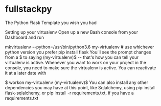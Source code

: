 # fullstackpy

The Python Flask Template you wish you had

Setting up your virtualenv
Open up a new Bash console from your Dashboard and run

mkvirtualenv --python=/usr/bin/python3.6 my-virtualenv # use whichever python version you prefer
pip install flask
You'll see the prompt changes from a $ to saying (my-virtualenv)$ -- that's how you can tell your virtualenv is active. Whenever you want to work on your project in the console, you need to make sure the virtualenv is active. You can reactivate it at a later date with

$ workon my-virtualenv
(my-virtualenv)$
You can also install any other dependencies you may have at this point, like Sqlalchemy, using pip install flask-sqlalchemy, or pip install -r requirements.txt, if you have a requirements.txt
